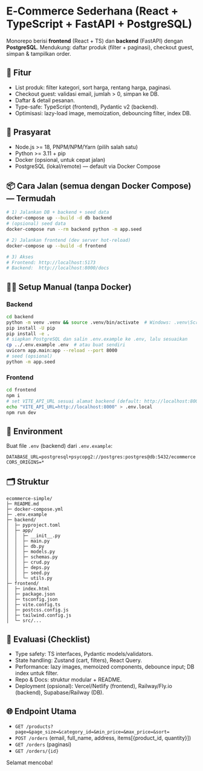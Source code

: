 # E‑Commerce Sederhana (React + TypeScript + FastAPI + PostgreSQL)

Monorepo berisi **frontend** (React + TS) dan **backend** (FastAPI) dengan **PostgreSQL**.
Mendukung: daftar produk (filter + paginasi), checkout guest, simpan & tampilkan order.

## 🚀 Fitur
- List produk: filter kategori, sort harga, rentang harga, paginasi.
- Checkout guest: validasi email, jumlah > 0, simpan ke DB.
- Daftar & detail pesanan.
- Type-safe: TypeScript (frontend), Pydantic v2 (backend).
- Optimisasi: lazy-load image, memoization, debouncing filter, index DB.

## 🧰 Prasyarat
- Node.js >= 18, PNPM/NPM/Yarn (pilih salah satu)
- Python >= 3.11 + pip
- Docker (opsional, untuk cepat jalan)
- PostgreSQL (lokal/remote) — default via Docker Compose

## 📦 Cara Jalan (semua dengan Docker Compose) — Termudah
```bash
# 1) Jalankan DB + backend + seed data
docker-compose up --build -d db backend
# (opsional) seed data
docker-compose run --rm backend python -m app.seed

# 2) Jalankan frontend (dev server hot-reload)
docker-compose up --build -d frontend

# 3) Akses
# Frontend: http://localhost:5173
# Backend:  http://localhost:8000/docs
```

## 🧑‍🍳 Setup Manual (tanpa Docker)
### Backend
```bash
cd backend
python -m venv .venv && source .venv/bin/activate  # Windows: .venv\Scripts\activate
pip install -U pip
pip install -e .
# siapkan PostgreSQL dan salin .env.example ke .env, lalu sesuaikan
cp ../.env.example .env  # atau buat sendiri
uvicorn app.main:app --reload --port 8000
# seed (opsional)
python -m app.seed
```

### Frontend
```bash
cd frontend
npm i
# set VITE_API_URL sesuai alamat backend (default: http://localhost:8000)
echo "VITE_API_URL=http://localhost:8000" > .env.local
npm run dev
```

## 🔧 Environment
Buat file `.env` (backend) dari `.env.example`:
```
DATABASE_URL=postgresql+psycopg2://postgres:postgres@db:5432/ecommerce
CORS_ORIGINS=*
```

## 🗂️ Struktur
```
ecommerce-simple/
├─ README.md
├─ docker-compose.yml
├─ .env.example
├─ backend/
│  ├─ pyproject.toml
│  ├─ app/
│  │  ├─ __init__.py
│  │  ├─ main.py
│  │  ├─ db.py
│  │  ├─ models.py
│  │  ├─ schemas.py
│  │  ├─ crud.py
│  │  ├─ deps.py
│  │  ├─ seed.py
│  │  └─ utils.py
├─ frontend/
│  ├─ index.html
│  ├─ package.json
│  ├─ tsconfig.json
│  ├─ vite.config.ts
│  ├─ postcss.config.js
│  ├─ tailwind.config.js
│  └─ src/...
```

## 🧪 Evaluasi (Checklist)
- Type safety: TS interfaces, Pydantic models/validators.
- State handling: Zustand (cart, filters), React Query.
- Performance: lazy images, memoized components, debounce input; DB index untuk filter.
- Repo & Docs: struktur modular + README.
- Deployment (opsional): Vercel/Netlify (frontend), Railway/Fly.io (backend), Supabase/Railway (DB).

## 🌐 Endpoint Utama
- `GET /products?page=&page_size=&category_id=&min_price=&max_price=&sort=`
- `POST /orders` (email, full_name, address, items[{product_id, quantity}])
- `GET /orders` (paginasi)
- `GET /orders/{id}`

Selamat mencoba!

